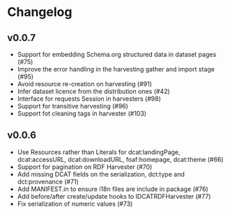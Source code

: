 # Changelog

## v0.0.7

* Support for embedding Schema.org structured data in dataset pages (#75)
* Improve the error handling in the harvesting gather and import stage (#95)
* Avoid resource re-creation on harvesting (#91)
* Infer dataset licence from the distribution ones (#42)
* Interface for requests Session in harvesters (#98)
* Support for transitive harvesting (#96)
* Support fot cleaning tags in harvester (#103)


## v0.0.6

* Use Resources rather than Literals for dcat:landingPage, dcat:accessURL,
   dcat:downloadURL, foaf:homepage, dcat:theme (#66)
* Support for pagination on RDF Harvester (#70)
* Add missing DCAT fields on the serialization, dct:type and dct:provenance (#71)
* Add MANIFEST.in to ensure i18n files are include in package (#76)
* Add before/after create/update hooks to IDCATRDFHarvester (#77)
* Fix serialization of numeric values (#73)
